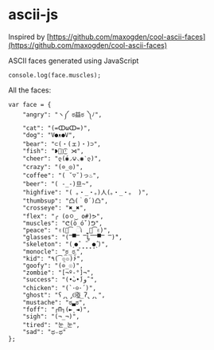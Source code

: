ascii-js
========

Inspired by [https://github.com/maxogden/cool-ascii-faces](https://github.com/maxogden/cool-ascii-faces)

ASCII faces generated using JavaScript

	console.log(face.muscles);
	
All the faces:

	var face = {
	    "angry": "ヽ༼ ಠ益ಠ ༽ﾉ",
	    "cat": "(=ↀωↀ=)",
	    "dog": "V●ᴥ●V",
	    "bear": "⊂(・(ェ)・)⊃",
	    "fish": "❥᷁)͜͡˒ ⋊",
	    "cheer": "ლ(́◉◞౪◟◉‵ლ)",
	    "crazy": "(⊙_◎)",
	    "coffee": "( ˘▽˘)っ♨",
	    "beer": "( -_-)旦~",
	    "highfive": "( 。・_・。)人(。・_・。 )",
	    "thumbsup": "凸(｀0´)凸",
	    "crosseye": "✖‿✖",
	    "flex": "╭ (oㅇ‿ o#)ᕗ",
	    "muscles": "ᕦ(ò_óˇ)ᕤ",
	    "peace": "✌(꒡͡ ો ̼̮ ꒡͡✌)",
	    "glasses": "(̿▀̿ ̿Ĺ̯̿̿▀̿ ̿)̄",
	    "skeleton": "(˼●̙̂ ̟ ̟̎ ̟ ̘●̂˻)",
	    "monocle": "ಠ_ರೃ",
	    "kid": "٩(͡๏̯͡๏)۶",
	    "goofy": "(⊙_☉)",
	    "zombie": "[¬º-°]¬",
	    "success": "(•̀ᴗ•́)و ̑̑",
	    "chicken": "(`･⊝･´)",
	    "ghost": "ʕ̡̢̡ʘ̅͟͜͡ʘ̲̅ʔ̢̡̢",
	    "mustache": "ಠ▃ಠ",
	    "foff": "┌П┐(►˛◄)",
	    "sigh": "(¬_¬)",
	    "tired": "눈_눈",
	    "sad": "ಥ⌣ಥ"
	};
